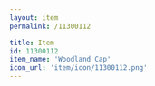 ```yaml
---
layout: item
permalink: /11300112

title: Item
id: 11300112
item_name: 'Woodland Cap'
icon_url: 'item/icon/11300112.png'
---
```

